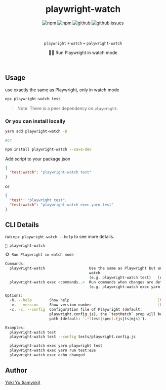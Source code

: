 <h1 align="center">playwright-watch</h1>

<div align="center">
  <a href="https://www.npmjs.com/package/playwright-watch">
    <img src="https://img.shields.io/npm/v/playwright-watch" alt="npm">
  </a>

  <a href="https://www.npmjs.com/package/playwright-watch">
    <img src="https://img.shields.io/npm/v/playwright-watch/latest" alt="npm">
  </a>

  <a href="https://github.com/iamyoki/playwright-watch">
    <img src="https://img.shields.io/npm/l/playwright-watch" alt="github">
  </a>

  <a href="https://github.com/iamyoki/playwright-watch">
    <img src="https://img.shields.io/github/issues/iamyoki/playwright-watch" alt="github issues">
  </a>
</div>

<br>
<br>

<p align="center">
  <code>playwright</code>
  <code>+</code>
  <code>watch</code>
  <code>=</code>
  <code>palywright-watch</code>
</p>
<p align="center">🙈🐵 Run Playwright in watch mode</p>

<br>

## Usage

use exactly the same as Playwright, only in watch mode
```bash
npx playwright-watch test
```

> Note: There is a peer dependency on `playwright`.

### Or you can install locally

```bash
yarn add playwright-watch -D

#or

npm install playwright-watch --save-dev
```

Add script to your package.json

```json
{
  "test:watch": "playwright-watch test"
}
```

or

```json
{
  "test": "playwright test",
  "test:watch": "playwright-watch exec yarn test"
}
```

## CLI Details

run `npx playwright-watch --help` to see more details.

```bash
🙈 playwright-watch

🐵 Run Playwright in watch mode

Commands:
  playwright-watch                    Use the same as Playwright but under
                                      watch
                                      (e.g. playwright-watch test)   [default]
  playwright-watch exec <commands..>  Run commands when changes are detected
                                      (e.g. playwright-watch exec yarn test)

Options:
  -h, --help        Show help                                        [boolean]
  -v, --version     Show version number                              [boolean]
  -c, -c, --config  Configuration file of Playwright (default:
                    playwright.config.js), the `testMatch` prop will be watch
                    path (default: `.*(test|spec).(js|ts|mjs)`).

Examples:
  playwright-watch test
  playwright-watch test --config tests/playwright.config.js

  playwright-watch exec yarn playwright test
  playwright-watch exec yarn run test:e2e
  playwright-watch exec echo changed
```

## Author

[Yoki Yu (iamyoki)](https://github.com/iamyoki)
